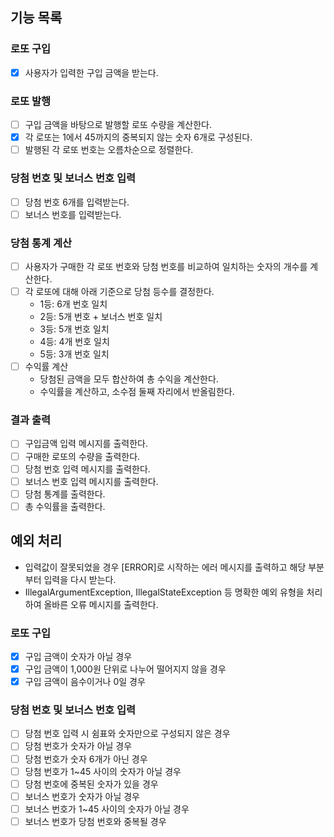 ## 기능 목록
### 로또 구입 
- [x] 사용자가 입력한 구입 금액을 받는다.  

### 로또 발행 
- [ ] 구입 금액을 바탕으로 발행할 로또 수량을 계산한다. 
- [x] 각 로또는 1에서 45까지의 중복되지 않는 숫자 6개로 구성된다. 
- [ ] 발행된 각 로또 번호는 오름차순으로 정렬한다.  

### 당첨 번호 및 보너스 번호 입력
- [ ] 당첨 번호 6개를 입력받는다.
- [ ] 보너스 번호를 입력받는다.  

### 당첨 통계 계산
- [ ] 사용자가 구매한 각 로또 번호와 당첨 번호를 비교하여 일치하는 숫자의 개수를 계산한다.
- [ ] 각 로또에 대해 아래 기준으로 당첨 등수를 결정한다.
  - 1등: 6개 번호 일치
  - 2등: 5개 번호 + 보너스 번호 일치
  - 3등: 5개 번호 일치
  - 4등: 4개 번호 일치
  - 5등: 3개 번호 일치
- [ ] 수익률 계산
  - 당첨된 금액을 모두 합산하여 총 수익을 계산한다.
  - 수익률을 계산하고, 소수점 둘째 자리에서 반올림한다.

### 결과 출력
- [ ] 구입금액 입력 메시지를 출력한다.
- [ ] 구매한 로또의 수량을 출력한다.
- [ ] 당첨 번호 입력 메시지를 출력한다.
- [ ] 보너스 번호 입력 메시지를 출력한다.
- [ ] 당첨 통계를 출력한다.
- [ ] 총 수익률을 출력한다.  

## 예외 처리
- 입력값이 잘못되었을 경우 [ERROR]로 시작하는 에러 메시지를 출력하고 해당 부분부터 입력을 다시 받는다.
- IllegalArgumentException, IllegalStateException 등 명확한 예외 유형을 처리하여 올바른 오류 메시지를 출력한다.  

### 로또 구입
- [x] 구입 금액이 숫자가 아닐 경우
- [x] 구입 금액이 1,000원 단위로 나누어 떨어지지 않을 경우
- [x] 구입 금액이 음수이거나 0일 경우
### 당첨 번호 및 보너스 번호 입력
- [ ] 당첨 번호 입력 시 쉼표와 숫자만으로 구성되지 않은 경우
- [ ] 당첨 번호가 숫자가 아닐 경우
- [ ] 당첨 번호가 숫자 6개가 아닌 경우
- [ ] 당첨 번호가 1~45 사이의 숫자가 아닐 경우
- [ ] 당첨 번호에 중복된 숫자가 있을 경우
- [ ] 보너스 번호가 숫자가 아닐 경우
- [ ] 보너스 번호가 1~45 사이의 숫자가 아닐 경우
- [ ] 보너스 번호가 당첨 번호와 중복될 경우